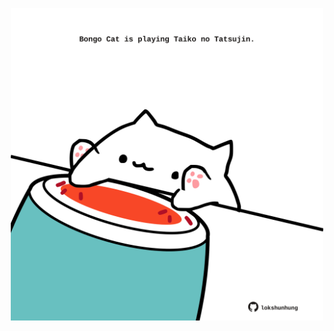<!-- built at 04/07/2025, 14:00:42 UTC -->
<p align="center">
  <img width="500" height="500" src="./ReadmeImage.svg">
</p>
